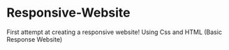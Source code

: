# Responsive-Website
First attempt at creating a responsive website!
Using Css and HTML (Basic Response Website)
